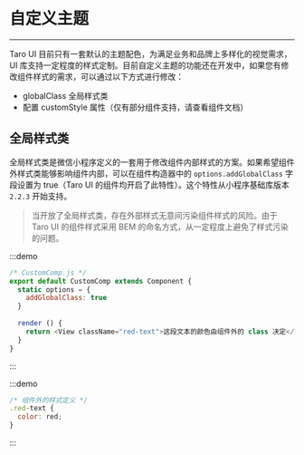 # 自定义主题

----

Taro UI 目前只有一套默认的主题配色，为满足业务和品牌上多样化的视觉需求，UI 库支持一定程度的样式定制。目前自定义主题的功能还在开发中，如果您有修改组件样式的需求，可以通过以下方式进行修改：

- globalClass 全局样式类
- 配置 customStyle 属性（仅有部分组件支持，请查看组件文档）

## 全局样式类

全局样式类是微信小程序定义的一套用于修改组件内部样式的方案。如果希望组件外样式类能够影响组件内部，可以在组件构造器中的 `options.addGlobalClass` 字段设置为 true（Taro UI 的组件均开启了此特性）。这个特性从小程序基础库版本 `2.2.3` 开始支持。

> 当开放了全局样式类，存在外部样式无意间污染组件样式的风险。由于 Taro UI 的组件样式采用 BEM 的命名方式，从一定程度上避免了样式污染的问题。

:::demo
```js
/* CustomComp.js */
export default CustomComp extends Component {
  static options = {
    addGlobalClass: true
  }
  
  render () {
    return <View className="red-text">这段文本的颜色由组件外的 class 决定</View>
  }
}
```
:::

:::demo
```js
/* 组件外的样式定义 */
.red-text {
  color: red;
}
```
:::
